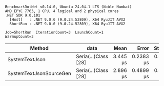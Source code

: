 ```

BenchmarkDotNet v0.14.0, Ubuntu 24.04.1 LTS (Noble Numbat)
AMD EPYC 7763, 1 CPU, 4 logical and 2 physical cores
.NET SDK 9.0.101
  [Host]   : .NET 9.0.0 (9.0.24.52809), X64 RyuJIT AVX2
  ShortRun : .NET 9.0.0 (9.0.24.52809), X64 RyuJIT AVX2

Job=ShortRun  IterationCount=3  LaunchCount=1  
WarmupCount=3  

```
| Method                  | data                 | Mean     | Error     | StdDev    | Min      | Max      | Gen0   | Allocated |
|------------------------ |--------------------- |---------:|----------:|----------:|---------:|---------:|-------:|----------:|
| SystemTextJson          | Seria(...)Class [28] | 3.445 μs | 0.2383 μs | 0.0131 μs | 3.436 μs | 3.460 μs | 0.1259 |   2.07 KB |
| SystemTextJsonSourceGen | Seria(...)Class [28] | 2.896 μs | 0.4899 μs | 0.0269 μs | 2.871 μs | 2.925 μs | 0.1335 |    2.2 KB |
